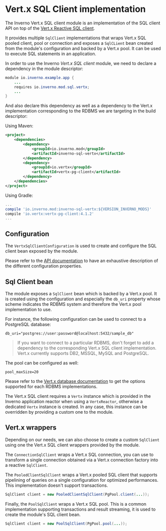 [inverno-javadoc]: https://inverno.io/docs/release/api/index.html

[vertx-sql-client]: https://github.com/eclipse-vertx/vertx-sql-client
[vertx-database-doc]: https://vertx.io/docs/#databases

# Vert.x SQL Client implementation

The Inverno Vert.x SQL client module is an implementation of the SQL client API on top of the [Vert.x Reactive SQL client][vertx-sql-client].

It provides multiple `SqlClient` implementations that wraps Vert.x SQL pooled client, pool or connection and exposes a `SqlCLient` bean created from the module's configuration and backed by a Vert.x pool. It can be used to execute SQL statements in an application.

In order to use the Inverno *Vert.x SQL client* module, we need to declare a dependency in the module descriptor:

```java
module io.inverno.example.app {
    ...
    requires io.inverno.mod.sql.vertx;
    ...
}
```

And also declare this dependency as well as a dependency to the Vert.x implementation corresponding to the RDBMS we are targeting in the build descriptor:

Using Maven:

```xml
<project>
    <dependencies>
        <dependency>
            <groupId>io.inverno.mod</groupId>
            <artifactId>inverno-sql-vertx</artifactId>
        </dependency>
        <dependency>
            <groupId>io.vertx</groupId>
            <artifactId>vertx-pg-client</artifactId>
        </dependency>
    </dependencies>
</project>
```

Using Gradle:

```groovy
...
compile 'io.inverno.mod:inverno-sql-vertx:${VERSION_INVERNO_MODS}'
compile 'io.vertx:vertx-pg-client:4.1.2'
...
```

## Configuration

The `VertxSqlClientConfiguration` is used to create and configure the SQL client bean exposed by the module.

Please refer to the [API documentation][inverno-javadoc] to have an exhaustive description of the different configuration properties.

## Sql Client bean

The module exposes a `SqlClient` bean which is backed by a Vert.x pool. It is created using the configuration and especially the `db_uri` property whose scheme indicates the RDBMS system and therefore the Vert.x pool implementation to use.

For instance, the following configuration can be used to connect to a PostgreSQL database:

```plaintext
db_uri="postgres://user:password@localhost:5432/sample_db"
```

> If you want to connect to a particular RDBMS, don't forget to add a dependency to the corresponding Vert.x SQL client implementation. Vert.x currently supports DB2, MSSQL, MySQL and PostgreSQL.

The pool can be configured as well: 

```plaintext
pool_maxSize=20
```

Please refer to the [Vert.x database documentation][vertx-database-doc] to get the options supported for each RDBMS implementations.

The Vert.x SQL client requires a `Vertx` instance which is provided in the Inverno application reactor when using a `VertxReactor`, otherwise a dedicated `Vertx` instance is created. In any case, this instance can be overridden by providing a custom one to the module.

## Vert.x wrappers

Depending on our needs, we can also choose to create a custom `SqlClient` using one the Vert.x SQL client wrappers provided by the module.

The `ConnectionSqlClient` wraps a Vert.x SQL connection, you can use to transform a single connection obtained via a Vert.x connection factory into a reactive `SqlClient`.

The `PooledClientSqlClient` wraps a Vert.x pooled SQL client that supports pipelining of queries on a single configuration for optimized performances. This implementation doesn't support transactions.

```java
SqlClient client = new PooledClientSqlClient(PgPool.client(...));
```

Finally, the `PoolSqlClient` wraps a Vert.x SQL pool. This is a common implementation supporting transactions and result streaming, it is used to create the module's SQL client bean.

```java
SqlClient client = new PoolSqlClient(PgPool.pool(...));
```
